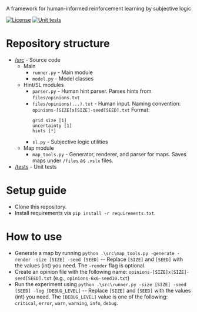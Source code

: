 A framework for human-informed reinforcement learning by subjective logic

[![License](https://img.shields.io/badge/license-GPL--3.0-blue.svg)](https://www.gnu.org/licenses/gpl-3.0)
[![Unit tests](https://github.com/dagenaik/Uncertainty-in-Reinforcement-Learning/actions/workflows/ci.yaml/badge.svg)](https://github.com/dagenaik/Uncertainty-in-Reinforcement-Learning/actions/workflows/ci.yaml)


# Repository structure

- [/src](https://github.com/dagenaik/Uncertainty-in-Reinforcement-Learning/tree/main/src) - Source code
  - Main
    - `runner.py` - Main module
    - `model.py` - Model classes
  - Hint/SL modules
    - `parser.py` - Human hint parser. Parses hints from `files/opinions.txt`
    - `files/opinions(...).txt` - Human input. Naming convention: `opinions-[SIZE]x[SIZE]-seed[SEED].txt` Format:
      ```
      grid size [1]
      uncertainty [1]
      hints [*]
      ```
    - `sl.py` - Subjective logic utilities
  - Map module
    - `map_tools.py` - Generator, renderer, and parser for maps. Saves maps under `/files` as `.xslx` files.
- [/tests](https://github.com/dagenaik/Uncertainty-in-Reinforcement-Learning/tree/main/tests) - Unit tests

# Setup guide
- Clone this repository.
- Install requirements via ```pip install -r requirements.txt```.

# How to use
- Generate a map by running `python .\src\map_tools.py -generate -render -size [SIZE] -seed [SEED]` -- Replace `[SIZE]` and `[SEED]` with the values (int) you need. The `-render` flag is optional.
- Create an opinion file with the following name: `opinions-[SIZE]x[SIZE]-seed[SEED].txt` (e.g., `opinions-6x6-seed10.txt`)
- Run the experiment using `python .\src\runner.py -size [SIZE] -seed [SEED] -log [DEBUG_LEVEL]` -- Replace `[SIZE]` and `[SEED]` with the values (int) you need. The `[DEBUG_LEVEL]` value is one of the following: `critical`, `error`, `warn`, `warning`, `info`, `debug`.

